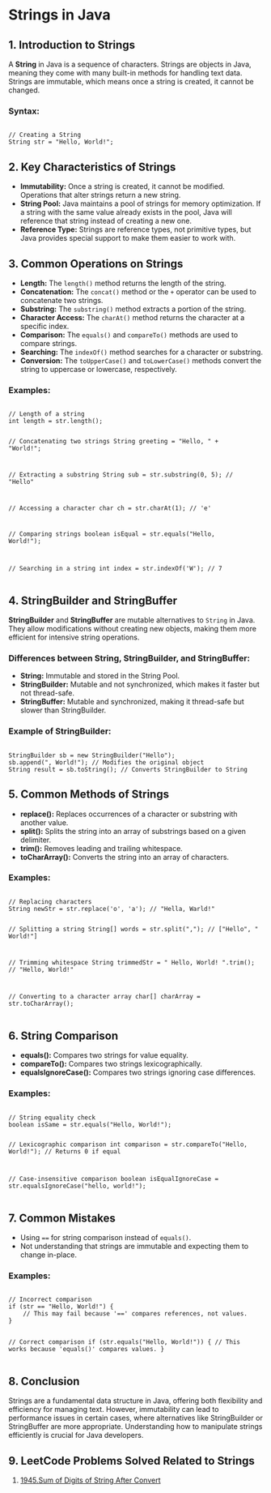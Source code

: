 <h1>Strings in Java</h1>

<h2>1. Introduction to Strings</h2>
<p>A <b>String</b> in Java is a sequence of characters. Strings are objects in Java, meaning they come with many built-in methods for handling text data. Strings are immutable, which means once a string is created, it cannot be changed.</p>

<h3>Syntax:</h3>
<pre><code>
// Creating a String
String str = "Hello, World!";
</code></pre>

<h2>2. Key Characteristics of Strings</h2>
<ul>
  <li><b>Immutability:</b> Once a string is created, it cannot be modified. Operations that alter strings return a new string.</li>
  <li><b>String Pool:</b> Java maintains a pool of strings for memory optimization. If a string with the same value already exists in the pool, Java will reference that string instead of creating a new one.</li>
  <li><b>Reference Type:</b> Strings are reference types, not primitive types, but Java provides special support to make them easier to work with.</li>
</ul>

<h2>3. Common Operations on Strings</h2>
<ul>
  <li><b>Length:</b> The <code>length()</code> method returns the length of the string.</li>
  <li><b>Concatenation:</b> The <code>concat()</code> method or the <code>+</code> operator can be used to concatenate two strings.</li>
  <li><b>Substring:</b> The <code>substring()</code> method extracts a portion of the string.</li>
  <li><b>Character Access:</b> The <code>charAt()</code> method returns the character at a specific index.</li>
  <li><b>Comparison:</b> The <code>equals()</code> and <code>compareTo()</code> methods are used to compare strings.</li>
  <li><b>Searching:</b> The <code>indexOf()</code> method searches for a character or substring.</li>
  <li><b>Conversion:</b> The <code>toUpperCase()</code> and <code>toLowerCase()</code> methods convert the string to uppercase or lowercase, respectively.</li>
</ul>

<h3>Examples:</h3>
<pre><code>
// Length of a string
int length = str.length();

// Concatenating two strings
String greeting = "Hello, " + "World!";

// Extracting a substring
String sub = str.substring(0, 5); // "Hello"

// Accessing a character
char ch = str.charAt(1); // 'e'

// Comparing strings
boolean isEqual = str.equals("Hello, World!");

// Searching in a string
int index = str.indexOf('W'); // 7
</code></pre>

<h2>4. StringBuilder and StringBuffer</h2>
<p><b>StringBuilder</b> and <b>StringBuffer</b> are mutable alternatives to <code>String</code> in Java. They allow modifications without creating new objects, making them more efficient for intensive string operations.</p>

<h3>Differences between String, StringBuilder, and StringBuffer:</h3>
<ul>
  <li><b>String:</b> Immutable and stored in the String Pool.</li>
  <li><b>StringBuilder:</b> Mutable and not synchronized, which makes it faster but not thread-safe.</li>
  <li><b>StringBuffer:</b> Mutable and synchronized, making it thread-safe but slower than StringBuilder.</li>
</ul>

<h3>Example of StringBuilder:</h3>
<pre><code>
StringBuilder sb = new StringBuilder("Hello");
sb.append(", World!"); // Modifies the original object
String result = sb.toString(); // Converts StringBuilder to String
</code></pre>

<h2>5. Common Methods of Strings</h2>
<ul>
  <li><b>replace():</b> Replaces occurrences of a character or substring with another value.</li>
  <li><b>split():</b> Splits the string into an array of substrings based on a given delimiter.</li>
  <li><b>trim():</b> Removes leading and trailing whitespace.</li>
  <li><b>toCharArray():</b> Converts the string into an array of characters.</li>
</ul>

<h3>Examples:</h3>
<pre><code>
// Replacing characters
String newStr = str.replace('o', 'a'); // "Hella, Warld!"

// Splitting a string
String[] words = str.split(","); // ["Hello", " World!"]

// Trimming whitespace
String trimmedStr = "   Hello, World!   ".trim(); // "Hello, World!"

// Converting to a character array
char[] charArray = str.toCharArray();
</code></pre>

<h2>6. String Comparison</h2>
<ul>
  <li><b>equals():</b> Compares two strings for value equality.</li>
  <li><b>compareTo():</b> Compares two strings lexicographically.</li>
  <li><b>equalsIgnoreCase():</b> Compares two strings ignoring case differences.</li>
</ul>

<h3>Examples:</h3>
<pre><code>
// String equality check
boolean isSame = str.equals("Hello, World!");

// Lexicographic comparison
int comparison = str.compareTo("Hello, World!"); // Returns 0 if equal

// Case-insensitive comparison
boolean isEqualIgnoreCase = str.equalsIgnoreCase("hello, world!");
</code></pre>

<h2>7. Common Mistakes</h2>
<ul>
  <li>Using <code>==</code> for string comparison instead of <code>equals()</code>.</li>
  <li>Not understanding that strings are immutable and expecting them to change in-place.</li>
</ul>

<h3>Examples:</h3>
<pre><code>
// Incorrect comparison
if (str == "Hello, World!") {
    // This may fail because '==' compares references, not values.
}

// Correct comparison
if (str.equals("Hello, World!")) {
    // This works because 'equals()' compares values.
}
</code></pre>

<h2>8. Conclusion</h2>
<p>Strings are a fundamental data structure in Java, offering both flexibility and efficiency for managing text. However, immutability can lead to performance issues in certain cases, where alternatives like StringBuilder or StringBuffer are more appropriate. Understanding how to manipulate strings efficiently is crucial for Java developers.</p>

<h2>9. LeetCode Problems Solved Related to Strings</h2>
<ol>
  <li><a href="https://leetcode.com/problems/sum-of-digits-of-string-after-convert/">1945.Sum of Digits of String After Convert</a></li>
</ol>
